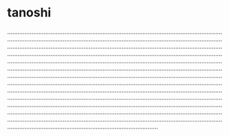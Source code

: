 # tanoshi
...................................................................................................................................................................................................................................................................................................................................................................................................................................................................................................................................................................................................................................................................................................................................................................................................................................................................................................................................................................................................................................................................................................................................................................................................................................................................................................................................................................................................................................................................................................................................................................................................................................................................................................................................................................